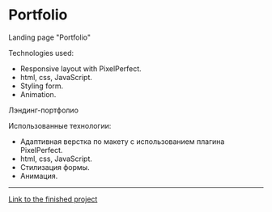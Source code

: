 # Portfolio

Landing page "Portfolio"

Technologies used:
+ Responsive layout with PixelPerfect.
+ html, css, JavaScript.
+ Styling form.
+ Animation.

Лэндинг-портфолио

Использованные технологии:
+ Адаптивная верстка по макету с использованием плагина PixelPerfect. 
+ html, css, JavaScript.
+ Стилизация формы.
+ Анимация.


** **
[Link to the finished project]( maria-digital.github.io/portfolio-site/)

